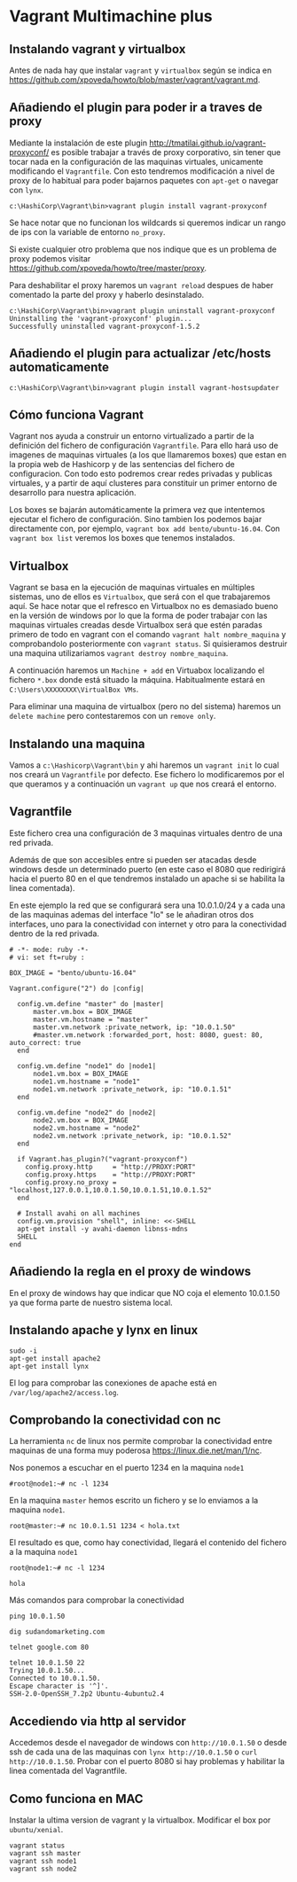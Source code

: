 Vagrant Multimachine plus
=========================

Instalando vagrant y virtualbox
-------------------------------
Antes de nada hay que instalar `vagrant` y `virtualbox` según se indica en https://github.com/xpoveda/howto/blob/master/vagrant/vagrant.md.

Añadiendo el plugin para poder ir a traves de proxy
---------------------------------------------------
Mediante la instalación de este plugin http://tmatilai.github.io/vagrant-proxyconf/ es posible trabajar a través de proxy corporativo, sin tener que tocar nada en la configuración de las maquinas virtuales, unicamente modificando el `Vagrantfile`. Con esto tendremos modificación a nivel de proxy de lo habitual para poder bajarnos paquetes con `apt-get` o navegar con `lynx`.

```
c:\HashiCorp\Vagrant\bin>vagrant plugin install vagrant-proxyconf
```

Se hace notar que no funcionan los wildcards si queremos indicar un rango de ips con la variable de entorno `no_proxy`.

Si existe cualquier otro problema que nos indique que es un problema de proxy podemos visitar https://github.com/xpoveda/howto/tree/master/proxy.

Para deshabilitar el proxy haremos un `vagrant reload` despues de haber comentado la parte del proxy y haberlo desinstalado.
```
c:\HashiCorp\Vagrant\bin>vagrant plugin uninstall vagrant-proxyconf
Uninstalling the 'vagrant-proxyconf' plugin...
Successfully uninstalled vagrant-proxyconf-1.5.2
```

Añadiendo el plugin para actualizar /etc/hosts automaticamente
---------------------------------------------------------------
```
c:\HashiCorp\Vagrant\bin>vagrant plugin install vagrant-hostsupdater
```


Cómo funciona Vagrant
----------------------
Vagrant nos ayuda a construir un entorno virtualizado a partir de la definición del fichero de configuración `Vagrantfile`.
Para ello hará uso de imagenes de maquinas virtuales (a los que llamaremos boxes) que estan en la propia web de Hashicorp y de las sentencias del fichero de configuracion. Con todo esto podremos crear redes privadas y publicas virtuales, y a partir de aquí clusteres para constituir un primer entorno de desarrollo para nuestra aplicación.

Los boxes se bajarán automáticamente la primera vez que intentemos ejecutar el fichero de configuración.
Sino tambien los podemos bajar directamente con, por ejemplo, `vagrant box add bento/ubuntu-16.04`. Con `vagrant box list` veremos los boxes que tenemos instalados.

Virtualbox
----------
Vagrant se basa en la ejecución de maquinas virtuales en múltiples sistemas, uno de ellos es `Virtualbox`, que será con el que trabajaremos aquí. Se hace notar que el refresco en Virtualbox no es demasiado bueno en la versión de windows por lo que la forma de poder trabajar con las maquinas virtuales creadas desde Virtualbox será que estén paradas primero de todo en vagrant con el comando `vagrant halt nombre_maquina` y comprobandolo posteriormente con `vagrant status`. Si quisieramos destruir una maquina utilizariamos `vagrant destroy nombre_maquina`.

A continuación haremos un `Machine + add` en Virtuabox localizando el fichero `*.box` donde está situado la máquina. Habitualmente estará en `C:\Users\XXXXXXXX\VirtualBox VMs`.

Para eliminar una maquina de virtualbox (pero no del sistema) haremos un `delete machine` pero contestaremos con un `remove only`.

Instalando una maquina
-----------------------
Vamos a `c:\Hashicorp\Vagrant\bin` y ahi haremos un `vagrant init` lo cual nos creará un `Vagrantfile` por defecto. Ese fichero lo modificaremos por el que queramos y a continuación un `vagrant up` que nos creará el entorno.

Vagrantfile
-----------
Este fichero crea una configuración de 3 maquinas virtuales dentro de una red privada.

Además de que son accesibles entre si pueden ser atacadas desde windows desde un determinado puerto (en este caso el 8080 que redirigirá hacia el puerto 80 en el que tendremos instalado un apache si se habilita la linea comentada).

En este ejemplo la red que se configurará sera una 10.0.1.0/24 y a cada una de las maquinas ademas del interface "lo" se le añadiran otros dos interfaces, uno para la conectividad con internet y otro para la conectividad dentro de la red privada.

```
# -*- mode: ruby -*-
# vi: set ft=ruby :

BOX_IMAGE = "bento/ubuntu-16.04"

Vagrant.configure("2") do |config|

  config.vm.define "master" do |master|
      master.vm.box = BOX_IMAGE
      master.vm.hostname = "master"
      master.vm.network :private_network, ip: "10.0.1.50"
      #master.vm.network :forwarded_port, host: 8080, guest: 80, auto_correct: true
  end

  config.vm.define "node1" do |node1|
      node1.vm.box = BOX_IMAGE
      node1.vm.hostname = "node1"
      node1.vm.network :private_network, ip: "10.0.1.51"
  end  
  
  config.vm.define "node2" do |node2|
      node2.vm.box = BOX_IMAGE
      node2.vm.hostname = "node2"
      node2.vm.network :private_network, ip: "10.0.1.52"
  end  
   
  if Vagrant.has_plugin?("vagrant-proxyconf")
    config.proxy.http     = "http://PROXY:PORT"
    config.proxy.https    = "http://PROXY:PORT"
    config.proxy.no_proxy = "localhost,127.0.0.1,10.0.1.50,10.0.1.51,10.0.1.52"
  end
  	
  # Install avahi on all machines 
  config.vm.provision "shell", inline: <<-SHELL 
  apt-get install -y avahi-daemon libnss-mdns
  SHELL
end
```
Añadiendo la regla en el proxy de windows
-----------------------------------------
En el proxy de windows hay que indicar que NO coja el elemento 10.0.1.50 ya que forma parte de nuestro sistema local.

Instalando apache y lynx en linux
---------------------------------
```
sudo -i
apt-get install apache2
apt-get install lynx
```

El log para comprobar las conexiones de apache está en `/var/log/apache2/access.log`.

Comprobando la conectividad con nc
----------------------------------
La herramienta `nc` de linux nos permite comprobar la conectividad entre maquinas de una forma muy poderosa https://linux.die.net/man/1/nc.

Nos ponemos a escuchar en el puerto 1234 en la maquina `node1`
```
#root@node1:~# nc -l 1234

```

En la maquina `master` hemos escrito un fichero y se lo enviamos a la maquina `node1`.
```
root@master:~# nc 10.0.1.51 1234 < hola.txt
```

El resultado es que, como hay conectividad, llegará el contenido del fichero a la maquina `node1`
```
root@node1:~# nc -l 1234

hola
```

Más comandos para comprobar la conectividad
```
ping 10.0.1.50

dig sudandomarketing.com

telnet google.com 80

telnet 10.0.1.50 22
Trying 10.0.1.50...
Connected to 10.0.1.50.
Escape character is '^]'.
SSH-2.0-OpenSSH_7.2p2 Ubuntu-4ubuntu2.4
```

Accediendo via http al servidor
-------------------------------
Accedemos desde el navegador de windows con `http://10.0.1.50` o desde ssh de cada una de las maquinas con `lynx http://10.0.1.50` o `curl http://10.0.1.50`. Probar con el puerto 8080 si hay problemas y habilitar la linea comentada del Vagrantfile.

Como funciona en MAC
--------------------
Instalar la ultima version de vagrant y la virtualbox.
Modificar el box por `ubuntu/xenial`.
```
vagrant status
vagrant ssh master
vagrant ssh node1
vagrant ssh node2
```
